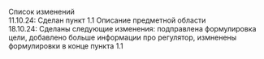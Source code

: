 Список изменений \
11.10.24: Сделан пункт 1.1 Описание предметной области \
18.10.24: Сделаны следующие изменения: подправлена формулировка цели, добавлено больше информации про регулятор, измненены формулировки в конце пункта 1.1
